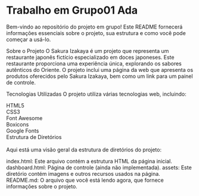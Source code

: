# Trabalho em Grupo01 Ada 
Bem-vindo ao repositório do projeto em grupo! Este README fornecerá informações essenciais sobre o projeto, sua estrutura e como você pode começar a usá-lo.

Sobre o Projeto
O Sakura Izakaya é um projeto que representa um restaurante japonês fictício especializado em doces japoneses. Este restaurante proporciona uma experiência única, explorando os sabores autênticos do Oriente. O projeto inclui uma página da web que apresenta os produtos oferecidos pelo Sakura Izakaya, bem como um link para um painel de controle.

Tecnologias Utilizadas
O projeto utiliza várias tecnologias web, incluindo:

HTML5<br>
CSS3<br>
Font Awesome<br>
Boxicons<br>
Google Fonts<br>
Estrutura de Diretórios<br><br>
Aqui está uma visão geral da estrutura de diretórios do projeto:

index.html: Este arquivo contém a estrutura HTML da página inicial.
dashboard.html: Página de controle (ainda não implementada).
assets: Este diretório contém imagens e outros recursos usados na página.
README.md: O arquivo que você está lendo agora, que fornece informações sobre o projeto.
